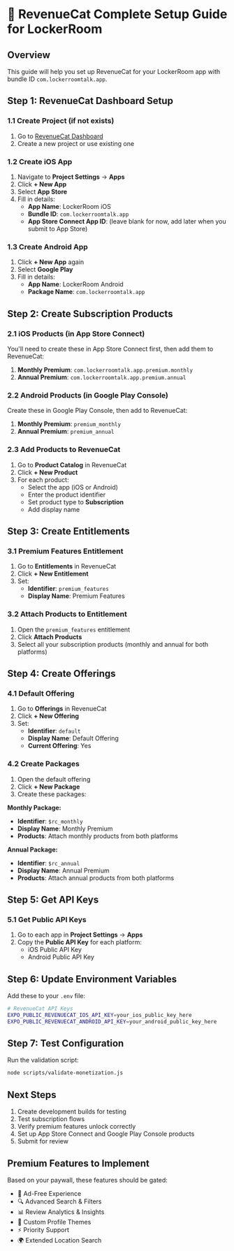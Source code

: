 # 🚀 RevenueCat Complete Setup Guide for LockerRoom

## Overview
This guide will help you set up RevenueCat for your LockerRoom app with bundle ID `com.lockerroomtalk.app`.

## Step 1: RevenueCat Dashboard Setup

### 1.1 Create Project (if not exists)
1. Go to [RevenueCat Dashboard](https://app.revenuecat.com)
2. Create a new project or use existing one

### 1.2 Create iOS App
1. Navigate to **Project Settings** → **Apps**
2. Click **+ New App**
3. Select **App Store**
4. Fill in details:
   - **App Name**: LockerRoom iOS
   - **Bundle ID**: `com.lockerroomtalk.app`
   - **App Store Connect App ID**: (leave blank for now, add later when you submit to App Store)

### 1.3 Create Android App
1. Click **+ New App** again
2. Select **Google Play**
3. Fill in details:
   - **App Name**: LockerRoom Android
   - **Package Name**: `com.lockerroomtalk.app`

## Step 2: Create Subscription Products

### 2.1 iOS Products (in App Store Connect)
You'll need to create these in App Store Connect first, then add them to RevenueCat:

1. **Monthly Premium**: `com.lockerroomtalk.app.premium.monthly`
2. **Annual Premium**: `com.lockerroomtalk.app.premium.annual`

### 2.2 Android Products (in Google Play Console)
Create these in Google Play Console, then add to RevenueCat:

1. **Monthly Premium**: `premium_monthly`
2. **Annual Premium**: `premium_annual`

### 2.3 Add Products to RevenueCat
1. Go to **Product Catalog** in RevenueCat
2. Click **+ New Product**
3. For each product:
   - Select the app (iOS or Android)
   - Enter the product identifier
   - Set product type to **Subscription**
   - Add display name

## Step 3: Create Entitlements

### 3.1 Premium Features Entitlement
1. Go to **Entitlements** in RevenueCat
2. Click **+ New Entitlement**
3. Set:
   - **Identifier**: `premium_features`
   - **Display Name**: Premium Features

### 3.2 Attach Products to Entitlement
1. Open the `premium_features` entitlement
2. Click **Attach Products**
3. Select all your subscription products (monthly and annual for both platforms)

## Step 4: Create Offerings

### 4.1 Default Offering
1. Go to **Offerings** in RevenueCat
2. Click **+ New Offering**
3. Set:
   - **Identifier**: `default`
   - **Display Name**: Default Offering
   - **Current Offering**: Yes

### 4.2 Create Packages
1. Open the default offering
2. Click **+ New Package**
3. Create these packages:

**Monthly Package:**
- **Identifier**: `$rc_monthly`
- **Display Name**: Monthly Premium
- **Products**: Attach monthly products from both platforms

**Annual Package:**
- **Identifier**: `$rc_annual`
- **Display Name**: Annual Premium
- **Products**: Attach annual products from both platforms

## Step 5: Get API Keys

### 5.1 Get Public API Keys
1. Go to each app in **Project Settings** → **Apps**
2. Copy the **Public API Key** for each platform:
   - iOS Public API Key
   - Android Public API Key

## Step 6: Update Environment Variables

Add these to your `.env` file:

```bash
# RevenueCat API Keys
EXPO_PUBLIC_REVENUECAT_IOS_API_KEY=your_ios_public_key_here
EXPO_PUBLIC_REVENUECAT_ANDROID_API_KEY=your_android_public_key_here
```

## Step 7: Test Configuration

Run the validation script:
```bash
node scripts/validate-monetization.js
```

## Next Steps

1. Create development builds for testing
2. Test subscription flows
3. Verify premium features unlock correctly
4. Set up App Store Connect and Google Play Console products
5. Submit for review

## Premium Features to Implement

Based on your paywall, these features should be gated:
- 🚫 Ad-Free Experience
- 🔍 Advanced Search & Filters
- 📊 Review Analytics & Insights
- 🎨 Custom Profile Themes
- ⚡ Priority Support
- 🌍 Extended Location Search

